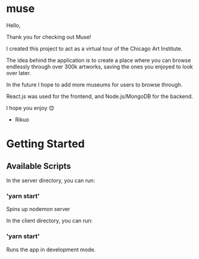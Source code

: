 # muse

Hello,

Thank you for checking out Muse!

I created this project to act as a virtual tour of the Chicago Art Institute.

The idea behind the application is to create a place where you can browse endlessly through over 300k artworks, saving the ones you enjoyed to look over later.

In the future I hope to add more museums for users to browse through.

React.js was used for the frontend, and Node.js/MongoDB for the backend.

I hope you enjoy 😊

- Rikuo

# Getting Started

## Available Scripts

In the server directory, you can run:

### 'yarn start'

Spins up nodemon server

In the client directory, you can run: 

### 'yarn start'

Runs the app in development mode.
